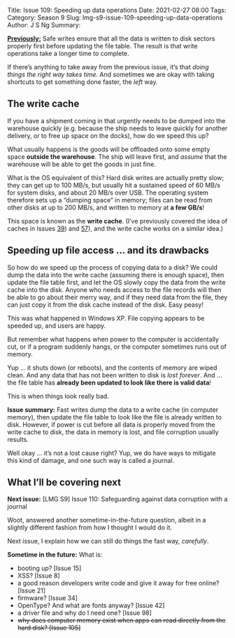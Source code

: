 Title: Issue 109: Speeding up data operations
Date: 2021-02-27 08:00
Tags: 
Category: Season 9
Slug: lmg-s9-issue-109-speeding-up-data-operations
Author: J S Ng
Summary: 

[**Previously:**](https://buttondown.email/laymansguide/archive/) Safe writes ensure that all the data is written to disk sectors properly first before updating the file table. The result is that write operations take a longer time to complete.

If there’s anything to take away from the previous issue, it’s that *doing things the right way takes time*. And sometimes we are okay with taking shortcuts to get something done faster, the *left* way.

## The write cache

If you have a shipment coming in that urgently needs to be dumped into the warehouse quickly (e.g. because the ship needs to leave quickly for another delivery, or to free up space on the docks), how do we speed this up?

What usually happens is the goods will be offloaded onto some empty space **outside the warehouse**. The ship will leave first, and *assume* that the warehouse will be able to get the goods in just fine.

What is the OS equivalent of this? Hard disk writes are actually pretty slow; they can get up to 100 MB/s, but usually hit a sustained speed of 60 MB/s for system disks, and about 20 MB/s over USB. The operating system therefore sets up a “dumping space” in memory; files can be read from other disks at up to 200 MB/s, and written to memory at **a few GB/s**!

This space is known as the **write cache**. (I’ve previously covered the idea of caches in Issues [39]({filename}/season3/issue039/issue039.md)) and [57]({filename}/season5/issue057/issue057.md)), and the write cache works on a similar idea.)

## Speeding up file access ... and its drawbacks

So how do we speed up the process of copying data to a disk? We could dump the data into the write cache (assuming there is enough space), then update the file table first, and let the OS slowly copy the data from the write cache into the disk. Anyone who needs access to the file records will then be able to go about their merry way, and if they need data from the file, they can just copy it from the disk cache instead of the disk. Easy peasy!

This was what happened in Windows XP. File copying appears to be speeded up, and users are happy.

But remember what happens when power to the computer is accidentally cut, or if a program suddenly hangs, or the computer sometimes runs out of memory.

Yup ... it shuts down (or reboots), and the contents of memory are wiped clean. And any data that has not been written to disk is *lost forever*. And ... the file table has **already been updated to look like there is valid data**!

This is when things look really bad.

**Issue summary:** Fast writes dump the data to a write cache (in computer memory), then update the file table to look like the file is already written to disk. However, if power is cut before all data is properly moved from the write cache to disk, the data in memory is lost, and file corruption usually results.

Well okay ... it’s not a lost cause right? Yup, we do have ways to mitigate this kind of damage, and one such way is called a journal.

## What I’ll be covering next

**Next issue:** [LMG S9] Issue 110: Safeguarding against data corruption with a journal

Woot, answered another sometime-in-the-future question, albeit in a slightly different fashion from how I thought I would do it.

Next issue, I explain how we can still do things the fast way, *carefully*.

**Sometime in the future:** What is:

- booting up? [Issue 15]
- XSS? [Issue 8]
- a good reason developers write code and give it away for free online? [Issue 21]
- firmware? [Issue 34]
- OpenType? And what are fonts anyway? [Issue 42]
- a driver file and why do I need one? [Issue 98]
- ~~why does computer memory exist when apps can read directly from the hard disk? [Issue 105]~~
